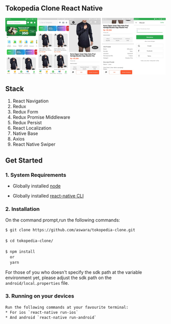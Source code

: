 
## Tokopedia Clone React Native

<img src="./screenshot/1.jpeg" width="100"><img src="./screenshot/2.jpeg" width="100"><img src="./screenshot/3.jpeg" width="100">
<img src="./screenshot/4.jpeg" width="100"><img src="./screenshot/5.jpeg" width="100">


## Stack
1. React Navigation
2. Redux
3. Redux Form
4. Redux Promise Middleware
5. Redux Persist
6. React Localization
7. Native Base
8. Axios
9. React Native Swiper

## Get Started

### 1. System Requirements

* Globally installed [node](https://nodejs.org/en/)

* Globally installed [react-native CLI](https://facebook.github.io/react-native/docs/getting-started.html)


### 2. Installation

On the command prompt,run the following commands:

```sh
$ git clone https://github.com/aswara/tokopedia-clone.git

$ cd tokopedia-clone/

$ npm install
  or
  yarn
```

For those of you who doesn't specify the sdk path at the variable environment yet, please adjust the sdk path on the `android/local.properties` file.

### 3. Running on your devices
	Run the following commands at your favourite terminal:
	* For ios `react-native run-ios` 
	* And android `react-native run-android` 

